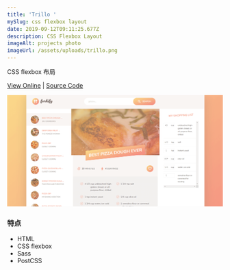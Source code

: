 ```yaml
---
title: 'Trillo '
mySlug: css flexbox layout
date: 2019-09-12T09:11:25.677Z
description: CSS Flexbox Layout
imageAlt: projects photo
imageUrl: /assets/uploads/trillo.png
---
```

CSS flexbox 布局

[View Online](https://flexcss.netlify.com/) | [Source Code](https://github.com/byodian/trillo/)

![trillo](https://raw.githubusercontent.com/byodian/logpic/master/trillo3.png)

### 特点
- HTML
- CSS flexbox
- Sass
- PostCSS
